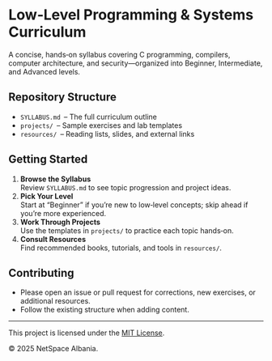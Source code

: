 # Low‑Level Programming & Systems Curriculum

A concise, hands‑on syllabus covering C programming, compilers, computer architecture, and security—organized into Beginner, Intermediate, and Advanced levels.

## Repository Structure

- `SYLLABUS.md` – The full curriculum outline  
- `projects/` – Sample exercises and lab templates  
- `resources/` – Reading lists, slides, and external links  

## Getting Started

1. **Browse the Syllabus**  
   Review `SYLLABUS.md` to see topic progression and project ideas.  
2. **Pick Your Level**  
   Start at “Beginner” if you’re new to low‑level concepts; skip ahead if you’re more experienced.  
3. **Work Through Projects**  
   Use the templates in `projects/` to practice each topic hands‑on.  
4. **Consult Resources**  
   Find recommended books, tutorials, and tools in `resources/`.  

## Contributing

- Please open an issue or pull request for corrections, new exercises, or additional resources.  
- Follow the existing structure when adding content.

---

This project is licensed under the [MIT License](LICENSE).

© 2025 NetSpace Albania.
